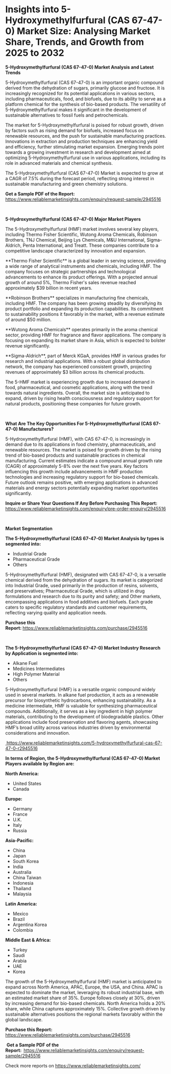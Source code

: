 <p><h1>Insights into 5-Hydroxymethylfurfural (CAS 67-47-0) Market Size: Analysing Market Share, Trends, and Growth from 2025 to 2032</h1></p><p><strong>5-Hydroxymethylfurfural (CAS 67-47-0) Market Analysis and Latest Trends</strong></p>
<p><p>5-Hydroxymethylfurfural (CAS 67-47-0) is an important organic compound derived from the dehydration of sugars, primarily glucose and fructose. It is increasingly recognized for its potential applications in various sectors, including pharmaceuticals, food, and biofuels, due to its ability to serve as a platform chemical for the synthesis of bio-based products. The versatility of 5-Hydroxymethylfurfural makes it significant in the development of sustainable alternatives to fossil fuels and petrochemicals.</p><p>The market for 5-Hydroxymethylfurfural is poised for robust growth, driven by factors such as rising demand for biofuels, increased focus on renewable resources, and the push for sustainable manufacturing practices. Innovations in extraction and production techniques are enhancing yield and efficiency, further stimulating market expansion. Emerging trends point towards a growing investment in research and development aimed at optimizing 5-Hydroxymethylfurfural use in various applications, including its role in advanced materials and chemical synthesis.</p><p>The 5-Hydroxymethylfurfural (CAS 67-47-0) Market is expected to grow at a CAGR of 7.5% during the forecast period, reflecting strong interest in sustainable manufacturing and green chemistry solutions.</p></p>
<p><strong>Get a Sample PDF of the Report:&nbsp;</strong> <a href="https://www.reliablemarketinsights.com/enquiry/request-sample/2945516?utm_campaign=3261&utm_medium=2&utm_source=Github&utm_content=ia&utm_term=11032025&utm_id=5-hydroxymethylfurfural-cas-67-47-0">https://www.reliablemarketinsights.com/enquiry/request-sample/2945516</a></p>
<p>&nbsp;</p>
<p><strong>5-Hydroxymethylfurfural (CAS 67-47-0) Major Market Players</strong></p>
<p><p>The 5-Hydroxymethylfurfural (HMF) market involves several key players, including Thermo Fisher Scientific, Wutong Aroma Chemicals, Robinson Brothers, TNJ Chemical, Beijing Lys Chemicals, M&U International, Sigma-Aldrich, Penta International, and Treatt. These companies contribute to a competitive landscape characterized by innovation and expansion.</p><p>**Thermo Fisher Scientific** is a global leader in serving science, providing a wide range of analytical instruments and chemicals, including HMF. The company focuses on strategic partnerships and technological advancements to enhance its product offerings. With a projected annual growth of around 5%, Thermo Fisher's sales revenue reached approximately $39 billion in recent years.</p><p>**Robinson Brothers** specializes in manufacturing fine chemicals, including HMF. The company has been growing steadily by diversifying its product portfolio and expanding its production capabilities. Its commitment to sustainability positions it favorably in the market, with a revenue estimate of around $50 million.</p><p>**Wutong Aroma Chemicals** operates primarily in the aroma chemical sector, providing HMF for fragrance and flavor applications. The company is focusing on expanding its market share in Asia, which is expected to bolster revenue significantly.</p><p>**Sigma-Aldrich**, part of Merck KGaA, provides HMF in various grades for research and industrial applications. With a robust global distribution network, the company has experienced consistent growth, projecting revenues of approximately $3 billion across its chemical products.</p><p>The 5-HMF market is experiencing growth due to increased demand in food, pharmaceutical, and cosmetic applications, along with the trend towards natural ingredients. Overall, the market size is anticipated to expand, driven by rising health consciousness and regulatory support for natural products, positioning these companies for future growth.</p></p>
<p>&nbsp;</p>
<p><strong>What Are The Key Opportunities For 5-Hydroxymethylfurfural (CAS 67-47-0) Manufacturers?</strong></p>
<p><p>5-Hydroxymethylfurfural (HMF), with CAS 67-47-0, is increasingly in demand due to its applications in food chemistry, pharmaceuticals, and renewable resources. The market is poised for growth driven by the rising trend of bio-based products and sustainable practices in chemical manufacturing. Current estimates indicate a compound annual growth rate (CAGR) of approximately 5-8% over the next five years. Key factors influencing this growth include advancements in HMF production technologies and increasing regulatory support for bio-based chemicals. Future outlook remains positive, with emerging applications in advanced materials and energy sectors potentially expanding market opportunities significantly.</p></p>
<p><strong>Inquire or Share Your Questions If Any Before Purchasing This Report:</strong> <a href="https://www.reliablemarketinsights.com/enquiry/pre-order-enquiry/2945516?utm_campaign=3261&utm_medium=2&utm_source=Github&utm_content=ia&utm_term=11032025&utm_id=5-hydroxymethylfurfural-cas-67-47-0">https://www.reliablemarketinsights.com/enquiry/pre-order-enquiry/2945516</a></p>
<p>&nbsp;</p>
<p><strong>Market Segmentation</strong></p>
<p><strong>The 5-Hydroxymethylfurfural (CAS 67-47-0) Market Analysis by types is segmented into:</strong></p>
<p><ul><li>Industrial Grade</li><li>Pharmaceutical Grade</li><li>Others</li></ul></p>
<p><p>5-Hydroxymethylfurfural (HMF), designated with CAS 67-47-0, is a versatile chemical derived from the dehydration of sugars. Its market is categorized into Industrial Grade, used primarily in the production of resins, solvents, and preservatives; Pharmaceutical Grade, which is utilized in drug formulations and research due to its purity and safety; and Other markets, encompassing applications in food additives and biofuels. Each grade caters to specific regulatory standards and customer requirements, reflecting varying quality and application needs.</p></p>
<p><strong>Purchase this Report:&nbsp;</strong><a href="https://www.reliablemarketinsights.com/purchase/2945516?utm_campaign=3261&utm_medium=2&utm_source=Github&utm_content=ia&utm_term=11032025&utm_id=5-hydroxymethylfurfural-cas-67-47-0">https://www.reliablemarketinsights.com/purchase/2945516</a></p>
<p>&nbsp;</p>
<p><strong>The 5-Hydroxymethylfurfural (CAS 67-47-0) Market Industry Research by Application is segmented into:</strong></p>
<p><ul><li>Alkane Fuel</li><li>Medicines Intermediates</li><li>High Polymer Material</li><li>Others</li></ul></p>
<p><p>5-Hydroxymethylfurfural (HMF) is a versatile organic compound widely used in several markets. In alkane fuel production, it acts as a renewable precursor for biosynthetic hydrocarbons, enhancing sustainability. As a medicine intermediate, HMF is valuable for synthesizing pharmaceutical compounds. Additionally, it serves as a key ingredient in high polymer materials, contributing to the development of biodegradable plastics. Other applications include food preservation and flavoring agents, showcasing HMF’s broad utility across various industries driven by environmental considerations and innovation.</p></p>
<p><a href="https://www.reliablemarketinsights.com/5-hydroxymethylfurfural-cas-67-47-0-r2945516?utm_campaign=3261&utm_medium=2&utm_source=Github&utm_content=ia&utm_term=11032025&utm_id=5-hydroxymethylfurfural-cas-67-47-0">&nbsp;https://www.reliablemarketinsights.com/5-hydroxymethylfurfural-cas-67-47-0-r2945516</a></p>
<p><strong>In terms of Region, the 5-Hydroxymethylfurfural (CAS 67-47-0) Market Players available by Region are:</strong></p>
<p>
    <p> <strong> North America: </strong>
        <ul>
            <li>United States</li>
            <li>Canada</li>
        </ul>
        </p> 
    <p> <strong> Europe: </strong>
        <ul>
            <li>Germany</li>
            <li>France</li>
            <li>U.K.</li>
            <li>Italy</li>
            <li>Russia</li>
        </ul>
        </p> 
    <p> <strong> Asia-Pacific: </strong>
        <ul>
            <li>China</li>
            <li>Japan</li>
            <li>South Korea</li>
            <li>India</li>
            <li>Australia</li>
            <li>China Taiwan</li>
            <li>Indonesia</li>
            <li>Thailand</li>
            <li>Malaysia</li>
        </ul>
        </p> 
    <p> <strong> Latin America: </strong>
        <ul>
            <li>Mexico</li>
            <li>Brazil</li>
            <li>Argentina Korea</li>
            <li>Colombia</li>
        </ul>
        </p> 
    <p> <strong> Middle East & Africa: </strong>
        <ul>
            <li>Turkey</li>
            <li>Saudi</li>
            <li>Arabia</li>
            <li>UAE</li>
            <li>Korea</li>
        </ul>
    </p>
    </p>
<p><p>The growth of the 5-Hydroxymethylfurfural (HMF) market is anticipated to expand across North America, APAC, Europe, the USA, and China. APAC is expected to dominate the market, leveraging its robust industrial base, with an estimated market share of 35%. Europe follows closely at 30%, driven by increasing demand for bio-based chemicals. North America holds a 20% share, while China captures approximately 15%. Collective growth driven by sustainable alternatives positions the regional markets favorably within the global landscape.</p></p>
<p><strong>Purchase this Report: </strong><a href="https://www.reliablemarketinsights.com/purchase/2945516?utm_campaign=3261&utm_medium=2&utm_source=Github&utm_content=ia&utm_term=11032025&utm_id=5-hydroxymethylfurfural-cas-67-47-0">https://www.reliablemarketinsights.com/purchase/2945516</a></p>
<p>&nbsp;<strong>Get a Sample PDF of the Report:&nbsp;&nbsp;</strong><a href="https://www.reliablemarketinsights.com/enquiry/request-sample/2945516?utm_campaign=3261&utm_medium=2&utm_source=Github&utm_content=ia&utm_term=11032025&utm_id=5-hydroxymethylfurfural-cas-67-47-0">https://www.reliablemarketinsights.com/enquiry/request-sample/2945516</a></p>
<p><strong></strong></p>
<p>Check more reports on <a href="https://www.reliablemarketinsights.com/?utm_campaign=3261&utm_medium=2&utm_source=Github&utm_content=ia&utm_term=11032025&utm_id=5-hydroxymethylfurfural-cas-67-47-0">https://www.reliablemarketinsights.com/</a></p>